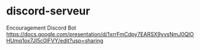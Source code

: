 # discord-serveur
Encouragement Discord Bot
<a>https://docs.google.com/presentation/d/1xrrFmCdpy7EARSX9yvsNmJ0QIOHUmq1ox7JI5c0IFVY/edit?usp=sharing</a>